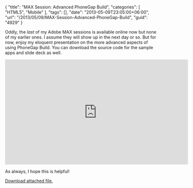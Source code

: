 {
	"title": "MAX Session: Advanced PhoneGap Build",
	"categories": [
		"HTML5",
		"Mobile"
	],
	"tags": [],
	"date": "2013-05-09T23:05:00+06:00",
	"url": "/2013/05/09/MAX-Session-Advanced-PhoneGap-Build",
	"guid": "4929"
}

Oddly, the <i>last</i> of my Adobe MAX sessions is available online now but none of my earlier ones. I assume they will show up in the next day or so. But for now, enjoy my eloquent presentation on the more advanced aspects of using PhoneGap Build. You can download the source code for the sample apps and slide deck as well.
<!--more-->
<iframe title="AdobeTV Video Player" width="600" height="345" src="http://tv.adobe.com/embed/1217/18506/" frameborder="0" allowfullscreen scrolling="no"></iframe>

As always, I hope this is helpful!<p><a href='enclosures/C%3A%5Chosts%5C2013%2Eraymondcamden%2Ecom%5Cenclosures%2FAPB%2Ezip'>Download attached file.</a></p>